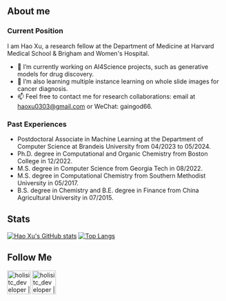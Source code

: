 
## About me

### Current Position
I am Hao Xu, a research fellow at the Department of Medicine at Harvard Medical School & Brigham and Women's Hospital.

- 🔭 I’m currently working on AI4Science projects, such as generative models for drug discovery.
- 🌱 I’m also learning multiple instance learning on whole slide images for cancer diagnosis.
- 📫 Feel free to contact me for research collaborations: email at <a href="mailto:haoxu0303@gmail.com">haoxu0303@gmail.com</a> or WeChat: gaingod66.

### Past Experiences
- Postdoctoral Associate in Machine Learning at the Department of Computer Science at Brandeis University from 04/2023 to 05/2024. 
- Ph.D. degree in Computational and Organic Chemistry from Boston College in 12/2022. 
- M.S. degree in Computer Science from Georgia Tech in 08/2022. 
- M.S. degree in Computational Chemistry from Southern Methodist University in 05/2017.
- B.S. degree in Chemistry and B.E. degree in Finance from China Agricultural University in 07/2015. 

## Stats

[![Hao Xu's GitHub stats](http://github-readme-streak-stats.herokuapp.com?user=GainGod-Xu&theme=dark&background=000000)](https://git.io/streak-stats)
[![Top Langs](https://github-readme-stats.vercel.app/api/top-langs/?username=GainGod-Xu&&layout=compact&theme=vision-friendly-dark)](https://github.com/GainGod-Xu&/github-readme-stats)

## Follow Me

[<img align="left" alt="holisitc_developer | LinkedIn" width="55px" src="https://cdn.jsdelivr.net/npm/simple-icons@3.13.0/icons/linkedin.svg" />][linkedin]
[<img align="left" alt="holisitc_developer | LinkedIn" width="55px" src="https://cdn.jsdelivr.net/npm/simple-icons@3.13.0/icons/googlescholar.svg" />][googlescholar]

[linkedin]: https://www.linkedin.com/in/hao-xu-62bb11169/
[googlescholar]: https://scholar.google.com/citations?user=tcYaFAcAAAAJ&hl=en








